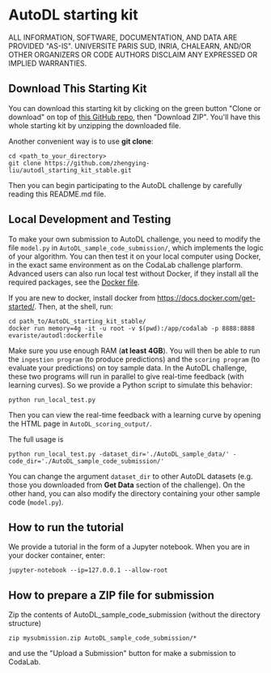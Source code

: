 AutoDL starting kit
======================================

ALL INFORMATION, SOFTWARE, DOCUMENTATION, AND DATA ARE PROVIDED "AS-IS".
UNIVERSITE PARIS SUD, INRIA, CHALEARN, AND/OR OTHER ORGANIZERS
OR CODE AUTHORS DISCLAIM ANY EXPRESSED OR IMPLIED WARRANTIES.

## Download This Starting Kit

 You can download this starting kit by clicking on the green button "Clone or download" on top of [this GitHub repo](https://github.com/zhengying-liu/autodl_starting_kit_stable), then "Download ZIP". You'll have this whole starting kit by unzipping the downloaded file.

 Another convenient way is to use **git clone**:
 ```
 cd <path_to_your_directory>
 git clone https://github.com/zhengying-liu/autodl_starting_kit_stable.git
 ```

Then you can begin participating to the AutoDL challenge by carefully reading this README.md file.

## Local Development and Testing
To make your own submission to AutoDL challenge, you need to modify the file
`model.py` in `AutoDL_sample_code_submission/`, which implements the logic of your
algorithm. You can then test it on your local computer using Docker, in the exact same environment as on the CodaLab challenge plarform. Advanced users can also run local test without Docker, if they install all the required packages, see the [Docker file](https://github.com/zhengying-liu/autodl/blob/master/docker/Dockerfile).

If you are new to docker, install docker from https://docs.docker.com/get-started/.
Then, at the shell, run:
```
cd path_to/AutoDL_starting_kit_stable/
docker run memory=4g -it -u root -v $(pwd):/app/codalab -p 8888:8888 evariste/autodl:dockerfile
```
Make sure you use enough RAM (**at least 4GB**). 
You will then be able to run the `ingestion program` (to produce predictions) and
the `scoring program` (to evaluate your predictions) on toy sample data. In the AutoDL
challenge, these two programs will run in parallel to give real-time feedback
(with learning curves). So we provide a Python script to simulate this behavior:
```
python run_local_test.py
```
Then you can view the real-time feedback with a learning curve by opening the
HTML page in `AutoDL_scoring_output/`.

The full usage is
```
python run_local_test.py -dataset_dir='./AutoDL_sample_data/' -code_dir='./AutoDL_sample_code_submission/'
```
You can change the argument `dataset_dir` to other AutoDL datasets (e.g. those
you downloaded from **Get Data** section of the challenge). On the other hand,
you can also modify the directory containing your other sample code
(`model.py`).

## How to run the tutorial
We provide a tutorial in the form of a Jupyter notebook. When you are in your docker container, enter:
```
jupyter-notebook --ip=127.0.0.1 --allow-root
```

## How to prepare a ZIP file for submission
Zip the contents of AutoDL_sample_code_submission (without the directory structure)
```
zip mysubmission.zip AutoDL_sample_code_submission/*
```
and use the "Upload a Submission" button for make a submission to CodaLab.
